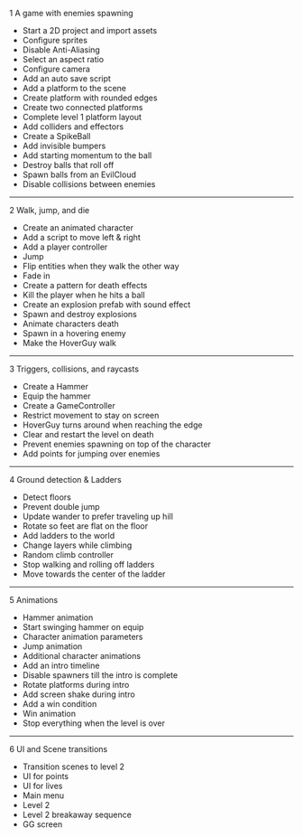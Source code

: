 1 A game with enemies spawning

 - Start a 2D project and import assets
 - Configure sprites
 - Disable Anti-Aliasing
 - Select an aspect ratio
 - Configure camera
 - Add an auto save script
 - Add a platform to the scene
 - Create platform with rounded edges
 - Create two connected platforms
 - Complete level 1 platform layout
 - Add colliders and effectors
 - Create a SpikeBall
 - Add invisible bumpers
 - Add starting momentum to the ball
 - Destroy balls that roll off
 - Spawn balls from an EvilCloud
 - Disable collisions between enemies

<hr>
2 Walk, jump, and die

 - Create an animated character
 - Add a script to move left & right
 - Add a player controller
 - Jump
 - Flip entities when they walk the other way
 - Fade in
 - Create a pattern for death effects
 - Kill the player when he hits a ball
 - Create an explosion prefab with sound effect
 - Spawn and destroy explosions
 - Animate characters death
 - Spawn in a hovering enemy
 - Make the HoverGuy walk

<hr>
3 Triggers, collisions, and raycasts

 - Create a Hammer
 - Equip the hammer
 - Create a GameController
 - Restrict movement to stay on screen
 - HoverGuy turns around when reaching the edge
 - Clear and restart the level on death
 - Prevent enemies spawning on top of the character
 - Add points for jumping over enemies

<hr>
4 Ground detection & Ladders

 - Detect floors
 - Prevent double jump
 - Update wander to prefer traveling up hill
 - Rotate so feet are flat on the floor
 - Add ladders to the world
 - Change layers while climbing
 - Random climb controller
 - Stop walking and rolling off ladders
 - Move towards the center of the ladder

<hr>
5 Animations

 - Hammer animation
 - Start swinging hammer on equip
 - Character animation parameters
 - Jump animation
 - Additional character animations
 - Add an intro timeline
 - Disable spawners till the intro is complete
 - Rotate platforms during intro
 - Add screen shake during intro
 - Add a win condition
 - Win animation
 - Stop everything when the level is over

<hr>
6 UI and Scene transitions

 - Transition scenes to level 2
 - UI for points
 - UI for lives
 - Main menu
 - Level 2
 - Level 2 breakaway sequence
 - GG screen